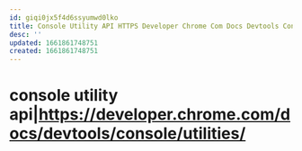 ```yaml
---
id: giqi0jx5f4d6ssyumwd0lko
title: Console Utility API HTTPS Developer Chrome Com Docs Devtools Console Utilities
desc: ''
updated: 1661861748751
created: 1661861748751
---
```


# console utility api|https://developer.chrome.com/docs/devtools/console/utilities/

